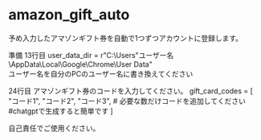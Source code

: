 # amazon_gift_auto
予め入力したアマゾンギフト券を自動で1つずつアカウントに登録します。

準備
13行目
user_data_dir = r"C:\Users\"ユーザー名\AppData\Local\Google\Chrome\User Data"<br>
ユーザー名を自分のPCのユーザー名に書き換えてください

24行目
アマゾンギフト券のコードを入力してください。
gift_card_codes = [
    "コード1",
    "コード2",
    "コード3",
    # 必要な数だけコードを追加してください
    #chatgptで生成すると簡単です
]

自己責任でご使用ください。
